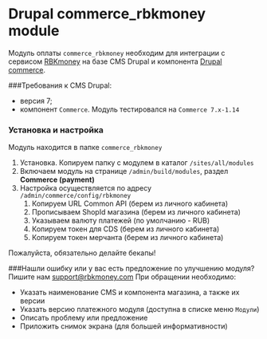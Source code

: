# Drupal commerce_rbkmoney module


Модуль оплаты `commerce_rbkmoney` необходим для интеграции с сервисом [RBKmoney](http://rbk.money/) на базе CMS Drupal и компонента [Drupal commerce](https://www.drupal.org/project/commerce).

###Требования к CMS Drupal:
* версия 7;
* компонент `Commerce`. Модуль тестировался на `Commerce 7.x-1.14`


### Установка и настройка

Модуль находится в папке `commerce_rbkmoney`

1. Установка. Копируем папку с модулем в каталог `/sites/all/modules`
2. Включаем модуль на странице `/admin/build/modules`, раздел **Commerce (payment)**
3. Настройка осуществляется по адресу `/admin/commerce/config/rbkmoney`
	1. Копируем URL Common API (берем из личного кабинета)
	2. Прописываем ShopId магазина (берем из личного кабинета)
	3. Указываем валюту платежей (по умолчанию - RUB)
	4. Копируем токен для CDS (берем из личного кабинета)
	5. Копируем токен мерчанта (берем из личного кабинета)

Пожалуйста, обязательно делайте бекапы!


###Нашли ошибку или у вас есть предложение по улучшению модуля?
Пишите нам support@rbkmoney.com
При обращении необходимо:
* Указать наименование CMS и компонента магазина, а также их версии
* Указать версию платежного модуля (доступна в списке меню `Модули`)
* Описать проблему или предложение
* Приложить снимок экрана (для большей информативности)

